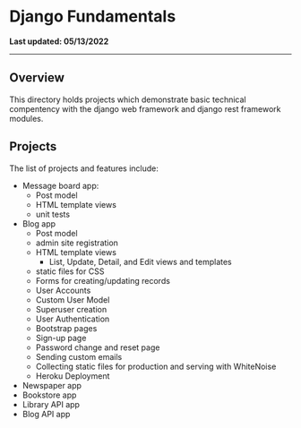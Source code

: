 # Django Fundamentals

**Last updated: 05/13/2022**

---

## Overview

This directory holds projects which demonstrate basic technical compentency with the django web framework and django rest framework modules.

## Projects

The list of projects and features include:

- Message board app:
  - Post model
  - HTML template views
  - unit tests
- Blog app
  - Post model
  - admin site registration
  - HTML template views
    - List, Update, Detail, and Edit views and templates
  - static files for CSS
  - Forms for creating/updating records
  - User Accounts
  - Custom User Model
  - Superuser creation
  - User Authentication
  - Bootstrap pages
  - Sign-up page
  - Password change and reset page
  - Sending custom emails
  - Collecting static files for production and serving with WhiteNoise
  - Heroku Deployment
- Newspaper app
- Bookstore app
- Library API app
- Blog API app
